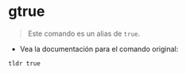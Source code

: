 # gtrue

> Este comando es un alias de `true`.

- Vea la documentación para el comando original:

`tldr true`
